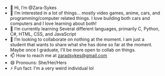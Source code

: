 - 👋 Hi, I’m @Zara-Sykes
- 👀 I’m interested in a lot of things... mostly video games, anime, cars, and programming/computer related things. I love building both cars and computers and I love learning about both!
- 🌱 I’m currently learning Several different languages, primarily C, Python, C#, HTML, CSS, and JavaScript
- 💞️ I’m looking to collaborate on nothing at the moment. I am just a student that wants to share what she has done so far at the moment. Maybe once I graduate, I'll be more open to collab on things.
- 📫 How to reach me at zaradsykes@gmail.com
- 😄 Pronouns: She/Her/Hers
- ⚡ Fun fact: I'm a very weird individual lol

<!---
Zara-Sykes/Zara-Sykes is a ✨ special ✨ repository because its `README.md` (this file) appears on your GitHub profile.
You can click the Preview link to take a look at your changes.
--->

